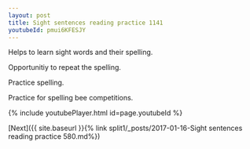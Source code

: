 ```yaml
---
layout: post
title: Sight sentences reading practice 1141
youtubeId: pmui6KFESJY
---
```

 
 
Helps to learn sight words and their spelling.

Opportunitiy to repeat the spelling. 

Practice spelling. 
 
Practice for spelling bee competitions. 
 
{% include youtubePlayer.html id=page.youtubeId %}
 
 

[Next]({{ site.baseurl }}{% link  split1/_posts/2017-01-16-Sight sentences reading practice 580.md%})
 
